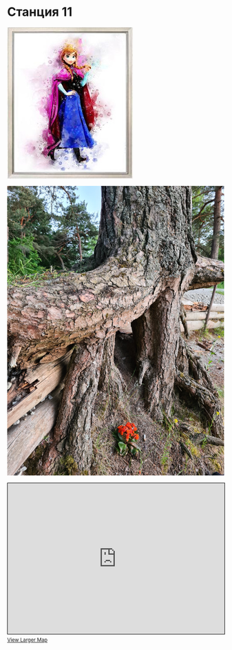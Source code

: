 <script type="javascript">if (!document.cookie.split('; ').find(row => row.startsWith('questStarted'))) { window.location.href = "404.md" }</script>

# Станция 11

![Stage 11](img/11.jpg)

![Path 11](path/11.jpg)

<iframe width="100%" height="350" frameborder="0" scrolling="no" marginheight="0" marginwidth="0" src="https://www.openstreetmap.org/export/embed.html?bbox=24.86291885375977%2C59.4580371413974%2C24.871587753295902%2C59.4618588228221&amp;layer=mapnik&amp;marker=59.459948036117225%2C24.867253303527832" style="border: 1px solid black"></iframe><br/><small><a href="https://www.openstreetmap.org/?mlat=59.45995&amp;mlon=24.86725#map=17/59.45995/24.86725&amp;layers=N">View Larger Map</a></small>